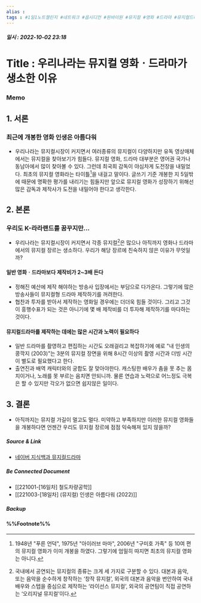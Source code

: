 ```yaml
---
alias : 
tags : #1일1노트챌린지 #네트워크 #옵시디언 #원바이원 #뮤지컬 #영화 #드라마 #뮤지컬드라마 #뮤지컬영화
---
```


##### 일시 : 2022-10-02 23:18

# Title : 우리나라는 뮤지컬 영화ㆍ드라마가 생소한 이유

### Memo

## 1. 서론

### 최근에 개봉한 영화 인생은 아름다워
- 우리나라는 뮤지컬시장이 커지면서 여러종류의 뮤지컬이 다양하지만 유독 영상매체에서는 뮤지컬을 찾아보기가 힘들다. 뮤지컬 영화, 드라마 대부분은 영어권 국가나 동남아에서 많이 찾아볼 수 있다. 그런데 최국희 감독이 야심차게 도전장을 내밀었다. 최초의 뮤지컬 영화라는 타이틀[^1]을 내걸고 말이다. 글쓰기 기준 개봉한 지 5일밖에 때문에 명확한 평가를 내리기는 힘들지만 앞으로 뮤지컬 영화가 성장하기 위해선 많은 감독과 제작사가 도전을 내밀어야 한다고 생각한다.

## 2. 본론

### 우리도 K-라라랜드를 꿈꾸지만...
- 우리나라는 뮤지컬시장이 커지면서 각종 뮤지컬[^2]은 많으나 아직까지 영화나 드라마에서의 뮤지컬 장르는 생소하다. 우리가 해당 장르에 친숙하지 않은 이유가 무엇일까?

#### 일반 영화ㆍ드라마보다 제작비가 2~3배 든다
- 정해진 예산에 제작 해야하는 방송사 입장에서는 부담으로 다가온다. 그렇기에 많은 방송사들이 뮤지컬형 드라마 제작하기를 꺼려한다.
- 협찬과 투자를 받아서 제작하는 영화일 경우에는 더더욱 힘들 것이다. 그리고 그것이 흥행수표가 되는 것은 아니기에 몇 배 제작비를 더 투자해 제작하기를 마다하는 것이다.

#### 뮤지컬드라마를 제작하는 데에는 많은 시간과 노력이 필요하다
- 일반 드라마를 촬영하고 편집하는 시간도 오래걸리고 복잡하기에 예로 "내 인생의 콩깍지 (2003)"는 3분의 뮤지컬 장면을 위해 8시간 이상의 촬영 시간과 더빙 시간이 별도로 필요했다고 한다.
- 출연진과 배역 캐릭터와의 궁합도 잘 맞아야한다. 캐스팅한 배우가 춤을 못 추는 몸치이거나, 노래를 못 부르는 음치면 안되니까. 물론 연습과 노력으로 어느정도 극복은 할 수 있지만 각오가 없으면 쉽지않은 일이다.

## 3. 결론
- 아직까지는 뮤지컬 가길이 멀고도 멀다. 미약하고 부족하지만 이러한 뮤지컬 영화들을 개봉하다면 언젠간 우리도 뮤지컬 장르에 점점 익숙해져 있지 않을까?

##### Source & Link
- [네이버 지식백과 뮤지컬드라마](https://terms.naver.com/entry.naver?docId=2117575&cid=44415&categoryId=44415)

##### Be Connected Document
- [[221001-[16일차] 철도차량공학]]
- [[221003-[18일차] (뮤지컬) 인생은 아름다워 (2022)]]

##### Backup


#### %%Footnote%%

[^1]: 1948년 "푸른 언덕", 1975년 "아이러브 마마", 2006년 "구미호 가족" 등 10여 편의 뮤지컬 영화가 이미 개봉을 하였다. 그렇기에 엄밀히 따지면 최초의 뮤지컬 영화는 아니다.
[^2]: 국내에서 공연되는 뮤지컬의 종류는 크게 세 가지로 구분할 수 있다. 대본과 음악, 또는 음악을 순수하게 창작하는 ‘창작 뮤지컬’, 외국의 대본과 음악을 번안하여 국내 배우와 스텝을 중심으로 제작하는 ‘라이선스 뮤지컬’, 외국의 공연팀이 직접 공연하는 ‘오리지널 뮤지컬’이다.